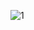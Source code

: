 ![1](https://user-images.githubusercontent.com/113497486/228439056-adb231ed-afe6-49da-a97d-069e5d55fcd4.png)
